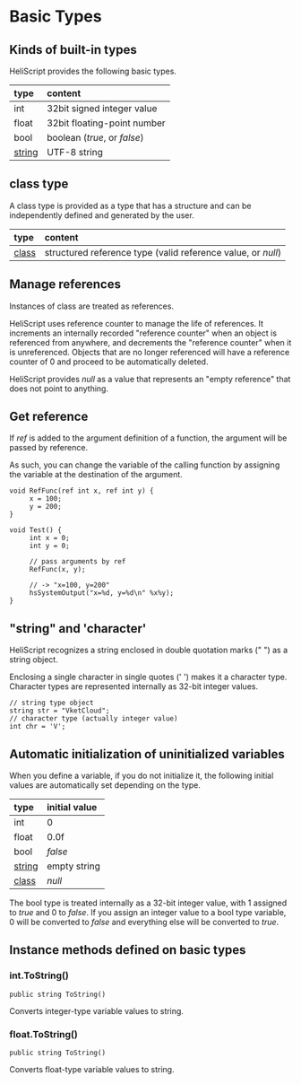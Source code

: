 
# Basic Types

## Kinds of built-in types

HeliScript provides the following basic types.

|type|content|
|:--|:--|
|int|32bit signed integer value|
|float|32bit floating-point number|
|bool| boolean (*true*, or *false*)|
|[string](hs_string.md)|UTF-8 string|

## class type

A class type is provided as a type that has a structure and can be independently defined and generated by the user.

|type|content|
|:--|:--|
|[class](hs_class.md)|structured reference type (valid reference value, or *null*)|

## Manage references

Instances of class are treated as references.

HeliScript uses reference counter to manage the life of references. It increments an internally recorded "reference counter" when an object is referenced from anywhere, and decrements the "reference counter" when it is unreferenced. Objects that are no longer referenced will have a reference counter of 0 and proceed to be automatically deleted.

HeliScript provides *null* as a value that represents an "empty reference" that does not point to anything.

## Get reference

If *ref* is added to the argument definition of a function, the argument will be passed by reference.

As such, you can change the variable of the calling function by assigning the variable at the destination of the argument.

```
void RefFunc(ref int x, ref int y) {
     x = 100;
     y = 200;
}

void Test() {
     int x = 0;
     int y = 0;
    
     // pass arguments by ref
     RefFunc(x, y);
    
     // -> "x=100, y=200"
     hsSystemOutput("x=%d, y=%d\n" %x%y);
}
```

## "string" and 'character'

HeliScript recognizes a string enclosed in double quotation marks (" ") as a string object.

Enclosing a single character in single quotes (' ') makes it a character type. Character types are represented internally as 32-bit integer values.

```
// string type object
string str = "VketCloud";
// character type (actually integer value)
int chr = 'V';
```

## Automatic initialization of uninitialized variables

When you define a variable, if you do not initialize it, the following initial values are automatically set depending on the type.

|type|initial value|
|:--|:--|
|int|0|
|float|0.0f|
|bool|*false*|
|[string](hs_string.md)|empty string|
|[class](hs_class.md)|*null*|

The bool type is treated internally as a 32-bit integer value, with 1 assigned to *true* and 0 to *false*.
If you assign an integer value to a bool type variable, 0 will be converted to *false* and everything else will be converted to *true*.

## Instance methods defined on basic types

### int.ToString()

`public string ToString()`

Converts integer-type variable values to string.

### float.ToString()

`public string ToString()`

Converts float-type variable values to string.
